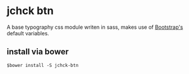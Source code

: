 # jchck btn
A base typography css module writen in sass, makes use of [Bootstrap's](http://getbootstrap.com) default variables.

## install via bower
```
$bower install -S jchck-btn
```